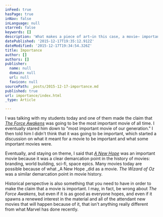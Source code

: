 ```yaml
---
inFeed: true
hasPage: true
inNav: false
inLanguage: null
starred: false
keywords: []
description: 'What makes a piece of art–in this case, a movie– important? '
datePublished: '2015-12-17T19:35:12.912Z'
dateModified: '2015-12-17T19:34:54.326Z'
title: Importance
author: []
authors: []
publisher:
  name: null
  domain: null
  url: null
  favicon: null
sourcePath: _posts/2015-12-17-importance.md
published: true
url: importance/index.html
_type: Article

---
```

I was talking with my students today and one of them made the claim that _[The Force Awakens][0]_ was going to be the most important movie of all time. I eventually stared him down to "most important movie of our generation." I then told him I didn't think that it was going to be important, which started a discussion on what it meant for a movie to be important and what some important movies were. 

Eventually, and staying on theme, I said that _[A New Hope][1]_ was an important movie because it was a clear demarcation point in the history of movies: branding, world building, sci-fi, space epics. Many movies today are possible because of what _A New Hope _did as a movie. _The Wizard of Oz_ was a similar demarcation point in movie history. 

Historical perspective is also something that you need to have in order to make the claim that a movie is important. I may, in fact, be wrong about _The Force Awakens_, but even if it is as good as everyone hopes, and even if it spawns a renewed interest in the material and all of the attendant new movies that will happen because of it, that isn't anything really different from what Marvel has done recently. 



[0]: http://www.imdb.com/title/tt2488496/
[1]: http://www.imdb.com/title/tt0076759/